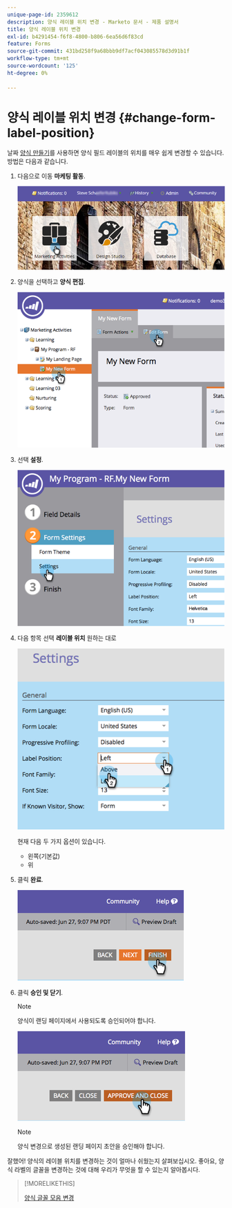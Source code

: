 ```yaml
---
unique-page-id: 2359612
description: 양식 레이블 위치 변경 - Marketo 문서 - 제품 설명서
title: 양식 레이블 위치 변경
exl-id: b4291454-f6f8-4800-b806-6ea56d6f83cd
feature: Forms
source-git-commit: 431bd258f9a68bbb9df7acf043085578d3d91b1f
workflow-type: tm+mt
source-wordcount: '125'
ht-degree: 0%

---
```


# 양식 레이블 위치 변경 {#change-form-label-position}

날짜 [양식 만들기](/help/marketo/product-docs/demand-generation/forms/creating-a-form/create-a-form.md)를 사용하면 양식 필드 레이블의 위치를 매우 쉽게 변경할 수 있습니다. 방법은 다음과 같습니다.

1. 다음으로 이동 **마케팅 활동**.

   ![](assets/login-marketing-activities-2.png)

1. 양식을 선택하고 **양식 편집**.

   ![](assets/image2014-9-15-16-3a16-3a9.png)

1. 선택 **설정**.

   ![](assets/image2014-9-15-16-3a16-3a26.png)

1. 다음 항목 선택 **레이블 위치** 원하는 대로

   ![](assets/image2014-9-15-16-3a16-3a39.png)

   현재 다음 두 가지 옵션이 있습니다.

   * 왼쪽(기본값)
   * 위

1. 클릭 **완료**.

   ![](assets/image2014-9-15-16-3a16-3a49.png)

1. 클릭 **승인 및 닫기**.

   >[!NOTE]
   >
   >양식이 랜딩 페이지에서 사용되도록 승인되어야 합니다.

   ![](assets/image2014-9-15-16-3a17-3a12.png)

   >[!NOTE]
   >
   >양식 변경으로 생성된 랜딩 페이지 초안을 승인해야 합니다.

잘했어! 양식의 레이블 위치를 변경하는 것이 얼마나 쉬웠는지 살펴보십시오. 좋아요, 양식 라벨의 글꼴을 변경하는 것에 대해 우리가 무엇을 할 수 있는지 알아봅시다.

>[!MORELIKETHIS]
>
>[양식 글꼴 모음 변경](/help/marketo/product-docs/demand-generation/forms/form-design/change-the-form-font-family.md)

